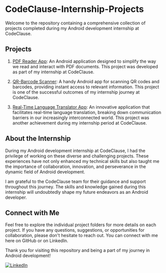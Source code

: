 # CodeClause-Internship-Projects

Welcome to the repository containing a comprehensive collection of projects completed during my Android development internship at CodeClause.

## Projects

1. [PDF Reader App](https://github.com/pralinkhaira/CodeClause-Internship-Projects/tree/main/PDF%20Reader%20App): An Android application designed to simplify the way we read and interact with PDF documents. This project was developed as part of my internship at CodeClause.

2. [QR-Barcode Scanner](https://github.com/pralinkhaira/CodeClause-Internship-Projects/tree/main/QR-Bar%20Code%20Scanner): A handy Android app for scanning QR codes and barcodes, providing instant access to relevant information. This project is one of the successful outcomes of my internship journey at CodeClause.

3. [Real-Time Language Translator App](https://github.com/pralinkhaira/CodeClause-Internship-Projects/tree/main/Real%20Time%20Language%20Translator%20App): An innovative application that facilitates real-time language translation, breaking down communication barriers in our increasingly interconnected world. This project was another achievement during my internship period at CodeClause.

## About the Internship

During my Android development internship at CodeClause, I had the privilege of working on these diverse and challenging projects. These experiences have not only enhanced my technical skills but also taught me the importance of collaboration, innovation, and perseverance in the dynamic field of Android development.

I am grateful to the CodeClause team for their guidance and support throughout this journey. The skills and knowledge gained during this internship will undoubtedly shape my future endeavors as an Android developer.

## Connect with Me

Feel free to explore the individual project folders for more details on each project. If you have any questions, suggestions, or opportunities for collaboration, please don't hesitate to reach out. You can connect with me here on GitHub or on LinkedIn.

Thank you for visiting this repository and being a part of my journey in Android development!

[![LinkedIn](https://img.shields.io/badge/LinkedIn-Connect%20with%20Me-blue)](https://www.linkedin.com/in/pralin-khaira-bb462a252/)
